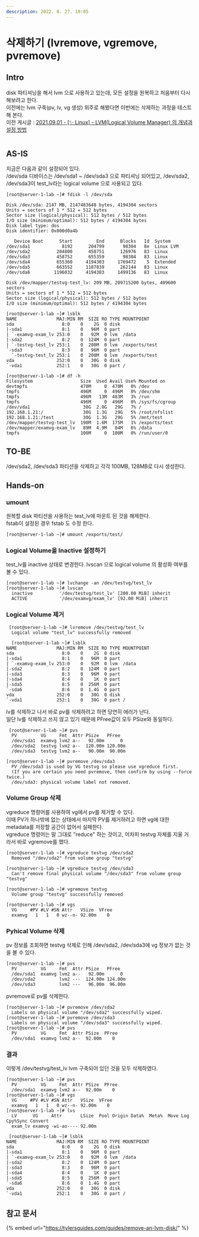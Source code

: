 ```yaml
---
description: 2022. 8. 27. 19:05
---
```


# 삭제하기 (lvremove, vgremove, pvremove)

## Intro

disk 파티셔닝을 해서 lvm 으로 사용하고 있는데, 모든 설정을 원복하고 처음부터 다시 해보려고 한다.\
이전에는 lvm 구축(pv, lv, vg 생성) 위주로 해봤다면 이번에는 삭제하는 과정을 테스트 해 본다.\
이전 게시글 : [2021.09.01 - \[✨ Linux\] - LVM(Logical Volume Manager) 의 개념과 설정 방법](lvm-logical-volume-manager.md)

<figure><img src="https://blog.kakaocdn.net/dn/HCvKS/btrKIziXmbO/PkSNVRoGoqPgfJ9rRE08rk/img.png" alt=""><figcaption></figcaption></figure>

## **AS-IS**

지금은 다음과 같이 설정되어 있다.\
/dev/sda 디바이스는 /dev/sda1 \~ /dev/sda3 으로 파티셔닝 되어있고, /dev/sda2, /dev/sda3이 test\_lv라는 logical volume 으로 사용되고 있다.

```shell-session
[root@server-1-lab ~]# fdisk -l /dev/sda

Disk /dev/sda: 2147 MB, 2147483648 bytes, 4194304 sectors
Units = sectors of 1 * 512 = 512 bytes
Sector size (logical/physical): 512 bytes / 512 bytes
I/O size (minimum/optimal): 512 bytes / 4194304 bytes
Disk label type: dos
Disk identifier: 0x000d0a4b

   Device Boot      Start         End      Blocks   Id  System
/dev/sda1            8192      204799       98304   8e  Linux LVM
/dev/sda2          204800      458751      126976   83  Linux
/dev/sda3          458752      655359       98304   83  Linux
/dev/sda4          655360     4194303     1769472    5  Extended
/dev/sda5          663552     1187839      262144   83  Linux
/dev/sda6         1196032     4194303     1499136   83  Linux

Disk /dev/mapper/testvg-test_lv: 209 MB, 209715200 bytes, 409600 sectors
Units = sectors of 1 * 512 = 512 bytes
Sector size (logical/physical): 512 bytes / 512 bytes
I/O size (minimum/optimal): 512 bytes / 4194304 bytes

[root@server-1-lab ~]# lsblk
NAME               MAJ:MIN RM  SIZE RO TYPE MOUNTPOINT
sda                  8:0    0    2G  0 disk
|-sda1               8:1    0   96M  0 part
| `-examvg-exam_lv 253:0    0   92M  0 lvm  /data
|-sda2               8:2    0  124M  0 part
| `-testvg-test_lv 253:1    0  200M  0 lvm  /exports/test
`-sda3               8:3    0   96M  0 part
  `-testvg-test_lv 253:1    0  200M  0 lvm  /exports/test
vda                252:0    0   30G  0 disk
`-vda1             252:1    0   30G  0 part /

[root@server-1-lab ~]# df -h
Filesystem                  Size  Used Avail Use% Mounted on
devtmpfs                    470M     0  470M   0% /dev
tmpfs                       496M     0  496M   0% /dev/shm
tmpfs                       496M   13M  483M   3% /run
tmpfs                       496M     0  496M   0% /sys/fs/cgroup
/dev/vda1                    30G  2.0G   29G   7% /
192.168.1.21:/               30G  1.3G   29G   5% /root/nfslist
192.168.1.21:/test           30G  1.3G   29G   5% /mnt/test
/dev/mapper/testvg-test_lv  190M  1.6M  175M   1% /exports/test
/dev/mapper/examvg-exam_lv   89M  4.9M   84M   6% /data
tmpfs                       100M     0  100M   0% /run/user/0
```



## **TO-BE**

/dev/sda2, /dev/sda3 파티션을 삭제하고 각각 100MB, 128MB로 다시 생성한다.



## Hands-on

### **umount**

원복할 disk 파티션을 사용하는 test\_lv에 마운트 된 것을 해제한다.\
fstab이 설정된 경우 fstab 도 수정 한다.

```shell-session
[root@server-1-lab ~]# umount /exports/test/
```

### **Logical Volume을 Inactive 설정하기**

test\_lv를 inactive 상태로 변경한다. lvscan 으로 logical volume 의 활성화 여부를 볼 수 있다.

```shell-session
[root@server-1-lab ~]# lvchange -an /dev/testvg/test_lv
[root@server-1-lab ~]# lvscan
  inactive          '/dev/testvg/test_lv' [200.00 MiB] inherit
  ACTIVE            '/dev/examvg/exam_lv' [92.00 MiB] inherit
```

### **Logical Volume 제거**

```shell-session
 [root@server-1-lab ~]# lvremove /dev/testvg/test_lv
  Logical volume "test_lv" successfully removed

  [root@server-1-lab ~]# lsblk
NAME               MAJ:MIN RM  SIZE RO TYPE MOUNTPOINT
sda                  8:0    0    2G  0 disk
|-sda1               8:1    0   96M  0 part
| `-examvg-exam_lv 253:0    0   92M  0 lvm  /data
|-sda2               8:2    0  124M  0 part
|-sda3               8:3    0   96M  0 part
|-sda4               8:4    0    1K  0 part
|-sda5               8:5    0  256M  0 part
`-sda6               8:6    0  1.4G  0 part
vda                252:0    0   30G  0 disk
`-vda1             252:1    0   30G  0 part /
```

lv를 삭제하고 나서 바로 pv를 삭제하려고 하면 당연히 에러가 난다.\
일단 lv를 삭제하고 쓰지 않고 있기 때문에 PFree값이 모두 PSize와 동일하다.

```shell-session
 [root@server-1-lab ~]# pvs
  PV         VG     Fmt  Attr PSize   PFree
  /dev/sda1  examvg lvm2 a--   92.00m      0
  /dev/sda2  testvg lvm2 a--  120.00m 120.00m
  /dev/sda3  testvg lvm2 a--   90.00m  90.00m

[root@server-1-lab ~]# pvremove /dev/sda3
  PV /dev/sda3 is used by VG testvg so please use vgreduce first.
  (If you are certain you need pvremove, then confirm by using --force twice.)
  /dev/sda3: physical volume label not removed.
```

### **Volume Group 삭제**

vgreduce 명령어를 사용하여 vg에서 pv를 제거할 수 있다.\
이때 PV가 하나밖에 없는 상태에서 마지막 PV를 제거하려고 하면 vg에 대한 metadata를 저장할 공간이 없어서 실패한다.\
vgreduce 명령어는 말 그대로 "reduce" 하는 것이고, 어차피 testvg 자체를 지울 거라서 바로 vgremove를 했다.

```shell-session
[root@server-1-lab ~]# vgreduce testvg /dev/sda2
  Removed "/dev/sda2" from volume group "testvg"

[root@server-1-lab ~]# vgreduce testvg /dev/sda3
  Can't remove final physical volume "/dev/sda3" from volume group "testvg"

[root@server-1-lab ~]# vgremove testvg
  Volume group "testvg" successfully removed

[root@server-1-lab ~]# vgs
  VG     #PV #LV #SN Attr   VSize  VFree
  examvg   1   1   0 wz--n- 92.00m    0
```

### **Pyhical Volume 삭제**

pv 정보를 조회하면 testvg 삭제로 인해 /dev/sda2, /dev/sda3에 vg 정보가 없는 것을 볼 수 있다.

```shell-session
[root@server-1-lab ~]# pvs
  PV         VG     Fmt  Attr PSize   PFree
  /dev/sda1  examvg lvm2 a--   92.00m      0
  /dev/sda2         lvm2 ---  124.00m 124.00m
  /dev/sda3         lvm2 ---   96.00m  96.00m
```

pvremove로 pv를 삭제한다.

```shell-session
[root@server-1-lab ~]# pvremove /dev/sda2
  Labels on physical volume "/dev/sda2" successfully wiped.
[root@server-1-lab ~]# pvremove /dev/sda3
  Labels on physical volume "/dev/sda3" successfully wiped.
[root@server-1-lab ~]# pvs
  PV         VG     Fmt  Attr PSize  PFree
  /dev/sda1  examvg lvm2 a--  92.00m    0
```

### 결과

이렇게 /dev/testvg/test\_lv lvm 구축되어 있던 것을 모두 삭제하였다.

```shell-session
[root@server-1-lab ~]# pvs
  PV         VG     Fmt  Attr PSize  PFree
  /dev/sda1  examvg lvm2 a--  92.00m    0
[root@server-1-lab ~]# vgs
  VG     #PV #LV #SN Attr   VSize  VFree
  examvg   1   1   0 wz--n- 92.00m    0
[root@server-1-lab ~]# lvs
  LV      VG     Attr       LSize  Pool Origin Data%  Meta%  Move Log Cpy%Sync Convert
  exam_lv examvg -wi-ao---- 92.00m

 [root@server-1-lab ~]# lsblk
NAME               MAJ:MIN RM  SIZE RO TYPE MOUNTPOINT
sda                  8:0    0    2G  0 disk
|-sda1               8:1    0   96M  0 part
| `-examvg-exam_lv 253:0    0   92M  0 lvm  /data
|-sda2               8:2    0  124M  0 part
|-sda3               8:3    0   96M  0 part
|-sda4               8:4    0    1K  0 part
|-sda5               8:5    0  256M  0 part
`-sda6               8:6    0  1.4G  0 part
vda                252:0    0   30G  0 disk
`-vda1             252:1    0   30G  0 part /
```



## **참고 문서**

{% embed url="https://tylersguides.com/guides/remove-an-lvm-disk/" %}

